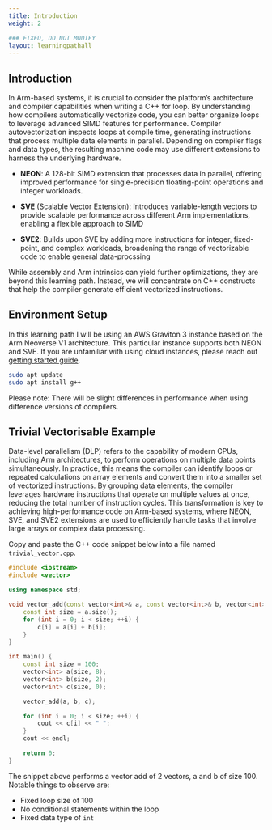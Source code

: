 ```yaml
---
title: Introduction
weight: 2

### FIXED, DO NOT MODIFY
layout: learningpathall
---
```


## Introduction

In Arm-based systems, it is crucial to consider the platform’s architecture and compiler capabilities when writing a C++ for loop. By understanding how compilers automatically vectorize code, you can better organize loops to leverage advanced SIMD features for performance. Compiler autovectorization inspects loops at compile time, generating instructions that process multiple data elements in parallel. Depending on compiler flags and data types, the resulting machine code may use different extensions to harness the underlying hardware.

- **NEON**: A 128-bit SIMD extension that processes data in parallel, offering improved performance for single-precision floating-point operations and integer workloads.

- **SVE** (Scalable Vector Extension): Introduces variable-length vectors to provide scalable performance across different Arm implementations, enabling a flexible approach to SIMD

- **SVE2**: Builds upon SVE by adding more instructions for integer, fixed-point, and complex workloads, broadening the range of vectorizable code to enable general data-procssing

While assembly and Arm intrinsics can yield further optimizations, they are beyond this learning path. Instead, we will concentrate on C++ constructs that help the compiler generate efficient vectorized instructions.

## Environment Setup

In this learning path I will be using an AWS Graviton 3 instance based on the Arm Neoverse V1 architecture. This particular instance supports both NEON and SVE. If you are unfamiliar with using cloud instances, please reach out [getting started guide](TODO).

```bash
sudo apt update
sudo apt install g++
```
Please note: There will be slight differences in performance when using difference versions of compilers. 


## Trivial Vectorisable Example

Data-level parallelism (DLP) refers to the capability of modern CPUs, including Arm architectures, to perform operations on multiple data points simultaneously. In practice, this means the compiler can identify loops or repeated calculations on array elements and convert them into a smaller set of vectorized instructions. By grouping data elements, the compiler leverages hardware instructions that operate on multiple values at once, reducing the total number of instruction cycles. This transformation is key to achieving high-performance code on Arm-based systems, where NEON, SVE, and SVE2 extensions are used to efficiently handle tasks that involve large arrays or complex data processing.

Copy and paste the C++ code snippet below into a file named `trivial_vector.cpp`.

```cpp
#include <iostream>
#include <vector>

using namespace std;

void vector_add(const vector<int>& a, const vector<int>& b, vector<int>& c) {
    const int size = a.size();
    for (int i = 0; i < size; ++i) {
        c[i] = a[i] + b[i];
    }
}

int main() {
    const int size = 100;
    vector<int> a(size, 8);
    vector<int> b(size, 2);
    vector<int> c(size, 0);

    vector_add(a, b, c);

    for (int i = 0; i < size; ++i) {
        cout << c[i] << " ";
    }
    cout << endl;

    return 0;
}
```
The snippet above performs a vector add of 2 vectors, a and b of size 100. Notable things to observe are:

- Fixed loop size of 100
- No conditional statements within the loop
- Fixed data type of `int`
